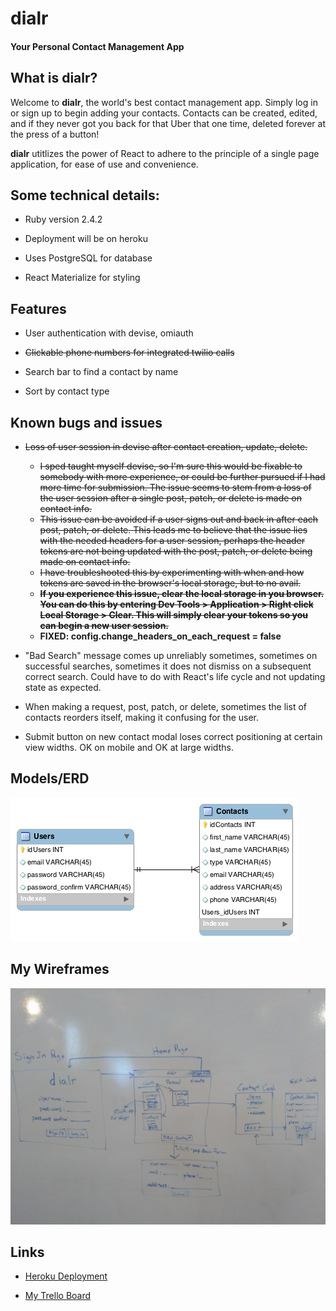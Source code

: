 # dialr

#### Your Personal Contact Management App


## What is dialr?

Welcome to **dialr**, the world's best contact management app.  Simply log in or sign up to begin adding your contacts.  Contacts can be created, edited, and if they never got you back for that Uber that one time, deleted forever at the press of a button!  

**dialr** utitlizes the power of React to adhere to the principle of a single page application, for ease of use and convenience.  

## Some technical details:

* Ruby version 2.4.2

* Deployment will be on heroku

* Uses PostgreSQL for database 

* React Materialize for styling

## Features 

* User authentication with devise, omiauth 

* ~~Clickable phone numbers for integrated twilio calls~~

* Search bar to find a contact by name

* Sort by contact type



## Known bugs and issues

* ~~Loss of user session in devise after contact creation, update, delete.~~
    * ~~I sped taught myself devise, so I'm sure this would be fixable to somebody with more experience, or could be further pursued if I had more time for submission.  The issue seems to stem from a loss of the user session after a single post, patch, or delete is made on contact info.~~
    * ~~This issue can be avoided if a user signs out and back in after each post, patch, or delete.  This leads me to believe that the issue lies with the needed headers for a user session, perhaps the header tokens are not being updated with the post, patch, or delete being made on contact info.~~
    * ~~I have troubleshooted this by experimenting with when and how tokens are saved in the browser's local storage, but to no avail.~~
    * **~~If you experience this issue, clear the local storage in you browser.  You can do this by entering Dev Tools > Application > Right click Local Storage > Clear.  This will simply clear your tokens so you can begin a new user session.~~**
    * **FIXED:   config.change_headers_on_each_request = false**

* "Bad Search" message comes up unreliably sometimes, sometimes on successful searches, sometimes it does not dismiss on a subsequent correct search.  Could have to do with React's life cycle and not updating state as expected.  

* When making a request, post, patch, or delete, sometimes the list of contacts reorders itself, making it confusing for the user.

* Submit button on new contact modal loses correct positioning at certain view widths. OK on mobile and OK at large widths.  


## Models/ERD

![ERD Models for dialr](/client/src/img/dialrERD.png)



## My Wireframes
![My WireFrame](/client/src/img/dialr_wireframe.jpg)



## Links
* [Heroku Deployment](https://dialrapp.herokuapp.com/)


* [My Trello Board](https://trello.com/b/XLUCrRLf/dialr)
